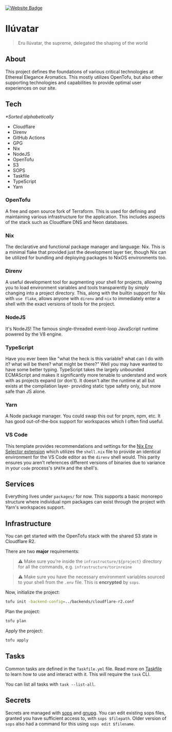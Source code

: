 [![Website Badge](https://img.shields.io/badge/Website-eearomatics.com-white?style=for-the-badge&logo=square&logoColor=%23ffffff&labelColor=%23bebba8)](https://www.eearomatics.com)

# Ilúvatar

> Eru Ilúvatar, the supreme, delegated the shaping of the world

## About

This project defines the foundations of various critical technologies at Ethereal Elegance Aromatics. This mostly utilizes OpenTofu, but also other supporting technologies and capabilities to provide optimal user experiences on our site.

## Tech

_*Sorted alphabetically_

- Cloudflare
- Direnv
- GitHub Actions
- GPG
- Nix
- NodeJS
- OpenTofu
- S3
- SOPS
- Taskfile
- TypeScript
- Yarn

### OpenTofu

A free and open source fork of Terraform. This is used for defining and maintaining various infrastructure for the application. This includes aspects of the stack such as Cloudflare DNS and Neon databases.
### Nix

The declarative and functional package manager and language: Nix. This is a minimal flake that provided just the development layer tier, though Nix can be utilized for bundling and deploying packages to NixOS environments too.

### Direnv

A useful development tool for augmenting your shell for projects, allowing you to load environment variables and tools transparently by simply changing into a project directory. This, along with the builtin support for Nix with `use flake`, allows anyone with `direnv` and `nix` to immediately enter a shell with the exact versions of tools for the project.

### NodeJS

It's NodeJS! The famous single-threaded event-loop JavaScript runtime powered by the V8 engine.

### TypeScript

Have you ever been like "what the heck is this variable? what can I do with it? what will be there? what might be there?" Well you may have wanted to have some better typing. TypeScript takes the largely unbounded ECMAScript and makes it significantly more tenable to understand and work with as projects expand (or don't). It doesn't alter the runtime at all but exists at the compilation layer- providing static type safety only, but more safe than JS alone.

### Yarn

A Node package manager. You could swap this out for pnpm, npm, etc. It has good out-of-the-box support for workspaces which I often find useful.

### VS Code

This template provides recommendations and settings for the [Nix Env Selector extension](https://marketplace.visualstudio.com/items?itemName=arrterian.nix-env-selector) which utilizes the `shell.nix` file to provide an identical environment for the VS Code editor as the `direnv` shell would. This parity ensures you aren't references different versions of binaries due to variance in your `code` process's `$PATH` and the shell's. 

## Services

Everything lives under `packages/` for now. This supports a basic monorepo structure where individual npm packages can exist through the project with Yarn's workspaces support.

## Infrastructure

You can get started with the OpenTofu stack with the shared S3 state in Cloudflare R2.

There are two **major** requirements:

> ⚠️ Make sure you're inside the `infrastructure/${project}` directory for all the commands, e.g. `infrastructure/torinreine`

> ⚠️ Make sure you have the necessary environment variables sourced to your shell from the `.env` file. This is **encrypted** by `sops`.

Now, initialize the project:

```sh
tofu init -backend-config=../backends/cloudflare-r2.conf
```

Plan the project:

```sh
tofu plan
```

Apply the project:

```sh
tofu apply
```

## Tasks

Common tasks are defined in the `Taskfile.yml` file. Read more on [Taskfile] to learn how to use and interact with it. This will require the `task` CLI.

You can list all tasks with `task --list-all`.

## Secrets

Secrets are managed with [sops] and [gnupg]. You can edit existing sops files, granted you have sufficient access to, with `sops $filepath`. Older version of `sops` also had a command for this using `sops edit $filename`.

<!-- Requirements -->

[Taskfile]: https://taskfile.dev/usage
[sops]: https://getsops.io/
[gnupg]: https://gnupg.org/